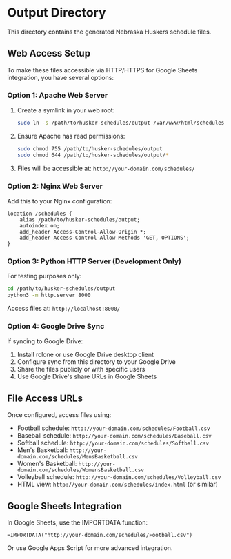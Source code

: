 # Output Directory

This directory contains the generated Nebraska Huskers schedule files.

## Web Access Setup

To make these files accessible via HTTP/HTTPS for Google Sheets integration, you have several options:

### Option 1: Apache Web Server

1. Create a symlink in your web root:
   ```bash
   sudo ln -s /path/to/husker-schedules/output /var/www/html/schedules
   ```

2. Ensure Apache has read permissions:
   ```bash
   sudo chmod 755 /path/to/husker-schedules/output
   sudo chmod 644 /path/to/husker-schedules/output/*
   ```

3. Files will be accessible at: `http://your-domain.com/schedules/`

### Option 2: Nginx Web Server

Add this to your Nginx configuration:

```nginx
location /schedules {
    alias /path/to/husker-schedules/output;
    autoindex on;
    add_header Access-Control-Allow-Origin *;
    add_header Access-Control-Allow-Methods 'GET, OPTIONS';
}
```

### Option 3: Python HTTP Server (Development Only)

For testing purposes only:
```bash
cd /path/to/husker-schedules/output
python3 -m http.server 8000
```

Access files at: `http://localhost:8000/`

### Option 4: Google Drive Sync

If syncing to Google Drive:

1. Install rclone or use Google Drive desktop client
2. Configure sync from this directory to your Google Drive
3. Share the files publicly or with specific users
4. Use Google Drive's share URLs in Google Sheets

## File Access URLs

Once configured, access files using:
- Football schedule: `http://your-domain.com/schedules/Football.csv`
- Baseball schedule: `http://your-domain.com/schedules/Baseball.csv`
- Softball schedule: `http://your-domain.com/schedules/Softball.csv`
- Men's Basketball: `http://your-domain.com/schedules/MensBasketball.csv`
- Women's Basketball: `http://your-domain.com/schedules/WomensBasketball.csv`
- Volleyball schedule: `http://your-domain.com/schedules/Volleyball.csv`
- HTML view: `http://your-domain.com/schedules/index.html` (or similar)

## Google Sheets Integration

In Google Sheets, use the IMPORTDATA function:
```
=IMPORTDATA("http://your-domain.com/schedules/Football.csv")
```

Or use Google Apps Script for more advanced integration.
